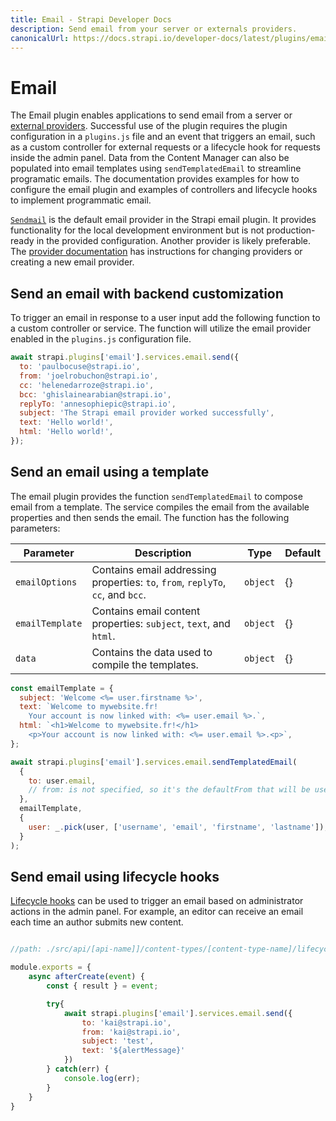 ```yaml
---
title: Email - Strapi Developer Docs
description: Send email from your server or externals providers.
canonicalUrl: https://docs.strapi.io/developer-docs/latest/plugins/email.html
---
```


# Email

The Email plugin enables applications to send email from a server or [external providers](/developer-docs/latest/development/using-providers.md). Successful use of the plugin requires the plugin configuration in a `plugins.js` file and an event that triggers an email, such as a custom controller for external requests or a lifecycle hook for requests inside the admin panel. Data from the Content Manager can also be populated into email templates using `sendTemplatedEmail` to streamline programatic emails. The documentation provides examples for how to configure the email plugin and examples of controllers and lifecycle hooks to implement programmatic email.

[`Sendmail`](https://www.npmjs.com/package/sendmail) is the default email provider in the Strapi email plugin. It provides functionality for the local development environment but is not production-ready in the provided configuration. Another provider is likely preferable. The [provider documentation](/developer-docs/latest/development/using-providers.md) has instructions for changing providers or creating a new email provider.

## Send an email with backend customization

To trigger an email in response to a user input add the following function to a custom controller or service. The function will utilize the email provider enabled in the `plugins.js` configuration file.

```js
await strapi.plugins['email'].services.email.send({
  to: 'paulbocuse@strapi.io',
  from: 'joelrobuchon@strapi.io',
  cc: 'helenedarroze@strapi.io',
  bcc: 'ghislainearabian@strapi.io',
  replyTo: 'annesophiepic@strapi.io',
  subject: 'The Strapi email provider worked successfully',
  text: 'Hello world!',
  html: 'Hello world!',
});
```

## Send an email using a template

The email plugin provides the function `sendTemplatedEmail` to compose email from a template. The service compiles the email from the available properties and then sends the email. The function has the following parameters:

| Parameter       | Description                                                                     | Type     | Default |
|-----------------|---------------------------------------------------------------------------------|----------|---------|
| `emailOptions`  | Contains email addressing properties: `to`, `from`, `replyTo`, `cc`, and `bcc`.  | `object` | {}      |
| `emailTemplate` | Contains email content properties: `subject`, `text`, and `html`.                | `object` | {}      |
| `data`          | Contains the data used to compile the templates.                                 | `object` | {}      |

<!--some text here-->

```js
const emailTemplate = {
  subject: 'Welcome <%= user.firstname %>',
  text: `Welcome to mywebsite.fr!
    Your account is now linked with: <%= user.email %>.`,
  html: `<h1>Welcome to mywebsite.fr!</h1>
    <p>Your account is now linked with: <%= user.email %>.<p>`,
};

await strapi.plugins['email'].services.email.sendTemplatedEmail(
  {
    to: user.email,
    // from: is not specified, so it's the defaultFrom that will be used instead
  },
  emailTemplate,
  {
    user: _.pick(user, ['username', 'email', 'firstname', 'lastname']),
  }
);
```

## Send email using lifecycle hooks

[Lifecycle hooks](/developer-docs/latest/development/backend-customization/models.md#lifecycle-hooks) can be used to trigger an email based on administrator actions in the admin panel. For example, an editor can receive an email each time an author submits new content.

```jsx

//path: ./src/api/[api-name]]/content-types/[content-type-name]/lifecycles.js

module.exports = {
    async afterCreate(event) {
        const { result } = event;

        try{
            await strapi.plugins['email'].services.email.send({
                to: 'kai@strapi.io',
                from: 'kai@strapi.io',
                subject: 'test',
                text: '${alertMessage}'
            })
        } catch(err) {
            console.log(err);
        }
    }
}
```

<!--TO DO: plan to delete
::: tip
When testing the new email provider with those two email templates created during strapi setup, the _shipper email_ on the template, with default no-reply@strapi.io need to be updated in according to your email provider, otherwise it will fail the test.
More info here: [Configure templates Locally](/user-docs/latest/settings/configuring-users-permissions-plugin-settings.md#configuring-email-templates)
::: 


## Fix common problems

You received an `Auth.form.error.email.invalid` error even though the email is valid and exists in the database.

Here is the error response you get from the API.

```json
{
  "statusCode": 400,
  "error": "Bad Request",
  "message": [
    {
      "messages": [
        {
          "id": "Auth.form.error.email.invalid"
        }
      ]
    }
  ]
}
```

This error is due to your IP connection. By default, Strapi uses the [`sendmail`](https://github.com/guileen/node-sendmail) package.

This package sends an email from the server it runs on. Depending on the network you are on, the connection to the SMTP server could fail.

Here is the `sendmail` error.

```
Error: SMTP code:550 msg:550-5.7.1 [87.88.179.13] The IP you're using to send mail is not authorized to
550-5.7.1 send email directly to our servers. Please use the SMTP relay at your
550-5.7.1 service provider instead. Learn more at
550 5.7.1  https://support.google.com/mail/?p=NotAuthorizedError 30si2132728pjz.75 - gsmtp
```

To fix it, we suggest you to use another email provider that uses third party to send emails.

When using a third party provider, you avoid having to setup a mail server on your server and get extra features such as email analytics.

-->